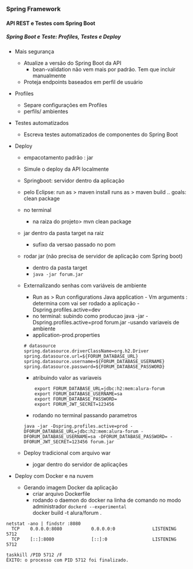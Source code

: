 ### Spring Framework

#### API REST e Testes com Spring Boot

##### Spring Boot e Teste: Profiles, Testes e Deploy

- Mais segurança 
	- Atualize a versão do Spring Boot da API
		- bean-validation não vem mais por padrão. Tem que incluir manualmente
	- Proteja endpoints baseados em perfil de usuário
- Profiles
	- Separe configurações em Profiles
	- perfils/ ambientes
- Testes automatizados
	- Escreva testes automatizados de componentes do Spring Boot
- Deploy
	- empacotamento padrão : jar
	- Simule o deploy da API localmente
	- Springboot: servidor dentro da aplicação
	- pelo Eclipse:
		run as > maven install
		runs as > maven build .. goals: clean package 
	- no terminal
		- na raiza do projeto> mvn clean package
	- jar dentro da pasta target na raiz
		- sufixo da versao  passado no pom
	- rodar jar (não precisa de servidor de aplicação com Spring boot)
		- dentro da pasta target
		- `java -jar forum.jar`
	- Externalizando senhas com variáveis de ambiente
		- Run as > Run configurations
			Java application - Vm arguments : determina com vai ser rodado a aplicação 
				-Dspring.profiles.active=dev
		- no terminal: subindo como producao
			java -jar -Dspring.profiles.active=prod  forum.jar
		-usando variaveis de ambiente
		- application-prod.properties
		```
		# datasource
		spring.datasource.driverClassName=org.h2.Driver
		spring.datasource.url=${FORUM_DATABASE_URL}
		spring.datasource.username=${FORUM_DATABASE_USERNAME}
		spring.datasource.password=${FORUM_DATABASE_PASSWORD}
		```
		- atribuindo valor as variaveis		
		```
			export FORUM_DATABASE_URL=jdbc:h2:mem:alura-forum
			export FORUM_DATABASE_USERNAME=sa
			export FORUM_DATABASE_PASSWORD=
			export FORUM_JWT_SECRET=123456
		```
		- rodando no terminal passando parametros
		```
		java -jar -Dspring.profiles.active=prod -DFORUM_DATABASE_URL=jdbc:h2:mem:alura-forum -DFORUM_DATABASE_USERNAME=sa -DFORUM_DATABASE_PASSWORD= -DFORUM_JWT_SECRET=123456 forum.jar
		```
		
	- Deploy tradicional com arquivo war
		- jogar dentro do servidor de aplicações
		
		
- Deploy com Docker e na nuvem
	- Gerando imagem Docker da aplicação
		- criar arquivo Dockerfile
		- rodando o daemon do docker na linha de comando no modo administrador  `dockerd --experimental` 		
		docker build -t alura/forum .

```
netstat -ano | findstr :8080
  TCP    0.0.0.0:8080           0.0.0.0:0              LISTENING       5712
  TCP    [::]:8080              [::]:0                 LISTENING       5712

taskkill /PID 5712 /F
ÊXITO: o processo com PID 5712 foi finalizado.

```
